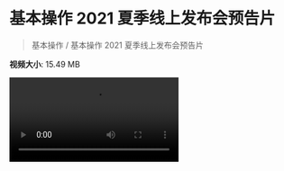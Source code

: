 # 基本操作 2021 夏季线上发布会预告片

> 基本操作 / 基本操作 2021 夏季线上发布会预告片

**视频大小**: 15.49 MB

<div class="video"><video src="https://file.hsyhx.top/video/基本操作/基本操作 2021 夏季线上发布会预告片.mp4" controls preload>🤔 您的浏览器不支持 video 标签</video></div>